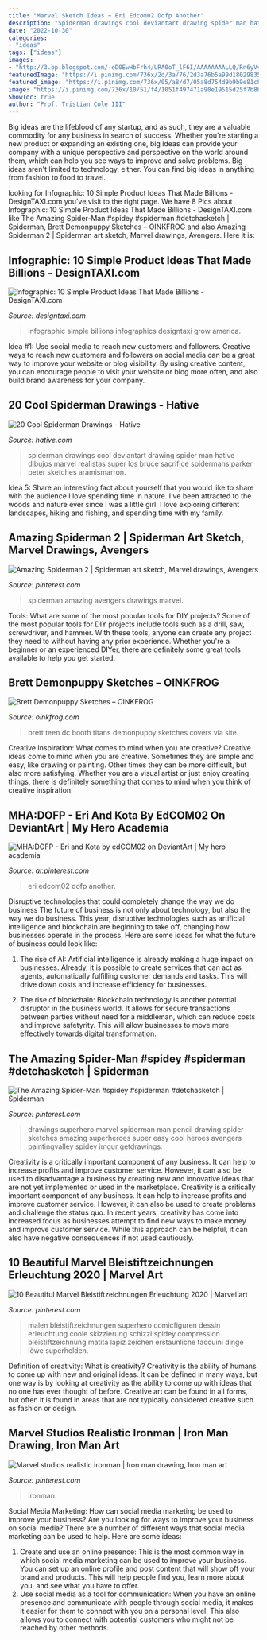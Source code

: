 ```yaml
---
title: "Marvel Sketch Ideas ~ Eri Edcom02 Dofp Another"
description: "Spiderman drawings cool deviantart drawing spider man hative dibujos marvel realistas super los bruce sacrifice spidermans parker peter sketches aramismarron"
date: "2022-10-30"
categories:
- "ideas"
tags: ["ideas"]
images:
- "http://3.bp.blogspot.com/-eD0EwHbFrh4/URA0oT_lF6I/AAAAAAAALLQ/Rn6yVvMT5DU/s1600/BrettBooth_TeenTitans1Cover.jpg"
featuredImage: "https://i.pinimg.com/736x/2d/3a/76/2d3a76b5a99d18029835b039cab22e44.jpg"
featured_image: "https://i.pinimg.com/736x/05/a8/d7/05a8d754d9b9b9e81c842629455a2766.jpg"
image: "https://i.pinimg.com/736x/10/51/f4/1051f497471a90e19515d25f7b8bfd1e--spiderman--amazing-spiderman.jpg"
ShowToc: true
author: "Prof. Tristian Cole III"
---
```



Big ideas are the lifeblood of any startup, and as such, they are a valuable commodity for any business in search of success. Whether you're starting a new product or expanding an existing one, big ideas can provide your company with a unique perspective and perspective on the world around them, which can help you see ways to improve and solve problems. Big ideas aren't limited to technology, either. You can find big ideas in anything from fashion to food to travel.

	

		
looking for Infographic: 10 Simple Product Ideas That Made Billions - DesignTAXI.com you've visit to the right page. We have 8 Pics about Infographic: 10 Simple Product Ideas That Made Billions - DesignTAXI.com like The Amazing Spider-Man #spidey #spiderman #detchasketch | Spiderman, Brett Demonpuppy Sketches – OINKFROG and also Amazing Spiderman 2 | Spiderman art sketch, Marvel drawings, Avengers. Here it is:
		
    
## Infographic: 10 Simple Product Ideas That Made Billions - DesignTAXI.com

<img loading=lazy src="https://editorial.designtaxi.com/news-infos3101/1a.jpg" onerror="this.onerror=null;this.src='https://tse2.mm.bing.net/th?id=OIP._2m3zYncbr6aq4ppG51NhAHaNz&amp;pid=15.1';" alt="Infographic: 10 Simple Product Ideas That Made Billions - DesignTAXI.com">

_Source: designtaxi.com_

>infographic simple billions infographics designtaxi grow america. 

	

Idea #1: Use social media to reach new customers and followers.
Creative ways to reach new customers and followers on social media can be a great way to improve your website or blog visibility. By using creative content, you can encourage people to visit your website or blog more often, and also build brand awareness for your company.

    
## 20 Cool Spiderman Drawings - Hative

<img loading=lazy src="https://hative.com/wp-content/uploads/2014/07/spiderman-drawings/8-spiderman-drawings.jpg" onerror="this.onerror=null;this.src='https://tse3.mm.bing.net/th?id=OIP.i7h-GiHovKRDB24rMU_o2wHaFN&amp;pid=15.1';" alt="20 Cool Spiderman Drawings - Hative">

_Source: hative.com_

>spiderman drawings cool deviantart drawing spider man hative dibujos marvel realistas super los bruce sacrifice spidermans parker peter sketches aramismarron. 

	

Idea 5: Share an interesting fact about yourself that you would like to share with the audience
I love spending time in nature. I've been attracted to the woods and nature ever since I was a little girl. I love exploring different landscapes, hiking and fishing, and spending time with my family.

    
## Amazing Spiderman 2 | Spiderman Art Sketch, Marvel Drawings, Avengers

<img loading=lazy src="https://i.pinimg.com/736x/10/51/f4/1051f497471a90e19515d25f7b8bfd1e--spiderman--amazing-spiderman.jpg" onerror="this.onerror=null;this.src='https://tse4.mm.bing.net/th?id=OIP.2cLIJu_dMJc77Zp_s_jm1gAAAA&amp;pid=15.1';" alt="Amazing Spiderman 2 | Spiderman art sketch, Marvel drawings, Avengers">

_Source: pinterest.com_

>spiderman amazing avengers drawings marvel. 

	

Tools: What are some of the most popular tools for DIY projects?
Some of the most popular tools for DIY projects include tools such as a drill, saw, screwdriver, and hammer. With these tools, anyone can create any project they need to without having any prior experience. Whether you're a beginner or an experienced DIYer, there are definitely some great tools available to help you get started.

    
## Brett Demonpuppy Sketches – OINKFROG

<img loading=lazy src="http://3.bp.blogspot.com/-eD0EwHbFrh4/URA0oT_lF6I/AAAAAAAALLQ/Rn6yVvMT5DU/s1600/BrettBooth_TeenTitans1Cover.jpg" onerror="this.onerror=null;this.src='https://tse4.mm.bing.net/th?id=OIP.t1yledWAy4g5TBPXTRdNPwHaLH&amp;pid=15.1';" alt="Brett Demonpuppy Sketches – OINKFROG">

_Source: oinkfrog.com_

>brett teen dc booth titans demonpuppy sketches covers via site. 

	

Creative Inspiration: What comes to mind when you are creative?
Creative ideas come to mind when you are creative. Sometimes they are simple and easy, like drawing or painting. Other times they can be more difficult, but also more satisfying. Whether you are a visual artist or just enjoy creating things, there is definitely something that comes to mind when you think of creative inspiration.

    
## MHA:DOFP - Eri And Kota By EdCOM02 On DeviantArt | My Hero Academia

<img loading=lazy src="https://i.pinimg.com/736x/2d/3a/76/2d3a76b5a99d18029835b039cab22e44.jpg" onerror="this.onerror=null;this.src='https://tse4.mm.bing.net/th?id=OIP.BxnFh3SOCatEZ-6oFSbmrgHaHe&amp;pid=15.1';" alt="MHA:DOFP - Eri and Kota by edCOM02 on DeviantArt | My hero academia">

_Source: ar.pinterest.com_

>eri edcom02 dofp another. 

	

Disruptive technologies that could completely change the way we do business
The future of business is not only about technology, but also the way we do business. This year, disruptive technologies such as artificial intelligence and blockchain are beginning to take off, changing how businesses operate in the process. Here are some ideas for what the future of business could look like:
1. The rise of AI: Artificial intelligence is already making a huge impact on businesses. Already, it is possible to create services that can act as agents, automatically fulfilling customer demands and tasks. This will drive down costs and increase efficiency for businesses.

2. The rise of blockchain: Blockchain technology is another potential disruptor in the business world. It allows for secure transactions between parties without need for a middleman, which can reduce costs and improve safetyrity. This will allow businesses to move more effectively towards digital transformation.


    
## The Amazing Spider-Man #spidey #spiderman #detchasketch | Spiderman

<img loading=lazy src="https://i.pinimg.com/736x/1e/59/4e/1e594e417d451f11c2c069e971006d12--man-crafts-copic-art.jpg" onerror="this.onerror=null;this.src='https://tse2.mm.bing.net/th?id=OIP.6eBacb-NJ1PTJ6GWbmNowQHaJ3&amp;pid=15.1';" alt="The Amazing Spider-Man #spidey #spiderman #detchasketch | Spiderman">

_Source: pinterest.com_

>drawings superhero marvel spiderman man pencil drawing spider sketches amazing superheroes super easy cool heroes avengers paintingvalley spidey imgur getdrawings. 

	

Creativity is a critically important component of any business. It can help to increase profits and improve customer service. However, it can also be used to disadvantage a business by creating new and innovative ideas that are not yet implemented or used in the marketplace.
Creativity is a critically important component of any business. It can help to increase profits and improve customer service. However, it can also be used to create problems and challenge the status quo. In recent years, creativity has come into increased focus as businesses attempt to find new ways to make money and improve customer service. While this approach can be helpful, it can also have negative consequences if not used cautiously.

    
## 10 Beautiful Marvel Bleistiftzeichnungen Erleuchtung 2020 | Marvel Art

<img loading=lazy src="https://i.pinimg.com/736x/05/a8/d7/05a8d754d9b9b9e81c842629455a2766.jpg" onerror="this.onerror=null;this.src='https://tse2.mm.bing.net/th?id=OIP.VzakUMADeCtq6sOGJi-HDgHaKk&amp;pid=15.1';" alt="10 Beautiful Marvel Bleistiftzeichnungen Erleuchtung 2020 | Marvel art">

_Source: pinterest.com_

>malen bleistiftzeichnungen superhero comicfiguren dessin erleuchtung coole skizzierung schizzi spidey compression bleistiftzeichnung matita lapiz zeichen erstaunliche taccuini dinge löwe superhelden. 

	

Definition of creativity: What is creativity?
Creativity is the ability of humans to come up with new and original ideas. It can be defined in many ways, but one way is by looking at creativity as the ability to come up with ideas that no one has ever thought of before. Creative art can be found in all forms, but often it is found in areas that are not typically considered creative such as fashion or design.

    
## Marvel Studios Realistic Ironman | Iron Man Drawing, Iron Man Art

<img loading=lazy src="https://i.pinimg.com/736x/c4/a2/1f/c4a21ffd1b588eb351f17df645f82f72.jpg" onerror="this.onerror=null;this.src='https://tse3.mm.bing.net/th?id=OIP.50-djV-sq74YYONus3jyKgHaKB&amp;pid=15.1';" alt="Marvel studios realistic ironman | Iron man drawing, Iron man art">

_Source: pinterest.com_

>ironman. 

	

Social Media Marketing: How can social media marketing be used to improve your business?
Are you looking for ways to improve your business on social media? There are a number of different ways that social media marketing can be used to help. Here are some ideas: 
1. Create and use an online presence: This is the most common way in which social media marketing can be used to improve your business. You can set up an online profile and post content that will show off your brand and products. This will help people find you, learn more about you, and see what you have to offer. 
2. Use social media as a tool for communication: When you have an online presence and communicate with people through social media, it makes it easier for them to connect with you on a personal level. This also allows you to connect with potential customers who might not be reached by other methods. 

